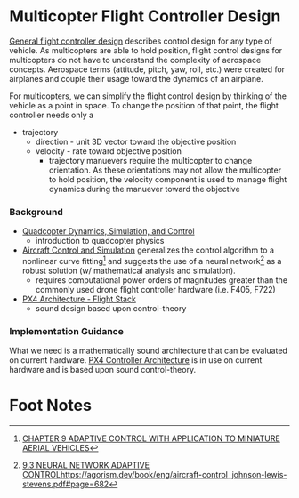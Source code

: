 Multicopter Flight Controller Design
================================================================================
[General flight controller design](../../docs/design.md) describes
control design for any type of vehicle. As multicopters are able to hold
position, flight control designs for multicopters do not have to understand the
complexity of aerospace concepts. Aerospace terms (attitude, pitch, yaw, roll,
etc.) were created for airplanes and couple their usage toward the dynamics of
an airplane.

For multicopters, we can simplify the flight control design by thinking of
the vehicle as a point in space. To change the position of that point,
the flight controller needs only a
* trajectory
    * direction - unit 3D vector toward the objective position
    * velocity - rate toward objective position
        * trajectory manuevers require the multicopter to change orientation.
          As these orientations may not allow the multicopter to hold position,
          the velocity component is used to manage flight dynamics during the
          manuever toward the objective




### Background
* [Quadcopter Dynamics, Simulation, and Control](https://andrew.gibiansky.com/downloads/pdf/Quadcopter%20Dynamics,%20Simulation,%20and%20Control.pdf)
    - introduction to quadcopter physics
* [Aircraft Control and Simulation](https://agorism.dev/book/eng/aircraft-control_johnson-lewis-stevens.pdf)
generalizes the control algorithm to a nonlinear curve fitting[^1] and suggests the use of a
neural network[^2] as a robust solution (w/ mathematical analysis and simulation).
    * requires computational power orders of magnitudes greater than the commonly used
        drone flight controller hardware (i.e. F405, F722)
* [PX4 Architecture - Flight Stack](https://docs.px4.io/main/en/concept/architecture.html#flight-stack)
    * sound design based upon control-theory


### Implementation Guidance
What we need is a mathematically sound architecture that can be evaluated on current hardware.
[PX4 Controller Architecture](https://docs.px4.io/main/en/flight_stack/controller_diagrams)
is in use on current hardware and is based upon sound control-theory.




Foot Notes
================================================================================
[^1]: [CHAPTER 9 ADAPTIVE CONTROL WITH APPLICATION TO MINIATURE AERIAL VEHICLES](https://agorism.dev/book/eng/aircraft-control_johnson-lewis-stevens.pdf#page=678)

[^2]: [9.3 NEURAL NETWORK ADAPTIVE CONTROL]()https://agorism.dev/book/eng/aircraft-control_johnson-lewis-stevens.pdf#page=682
